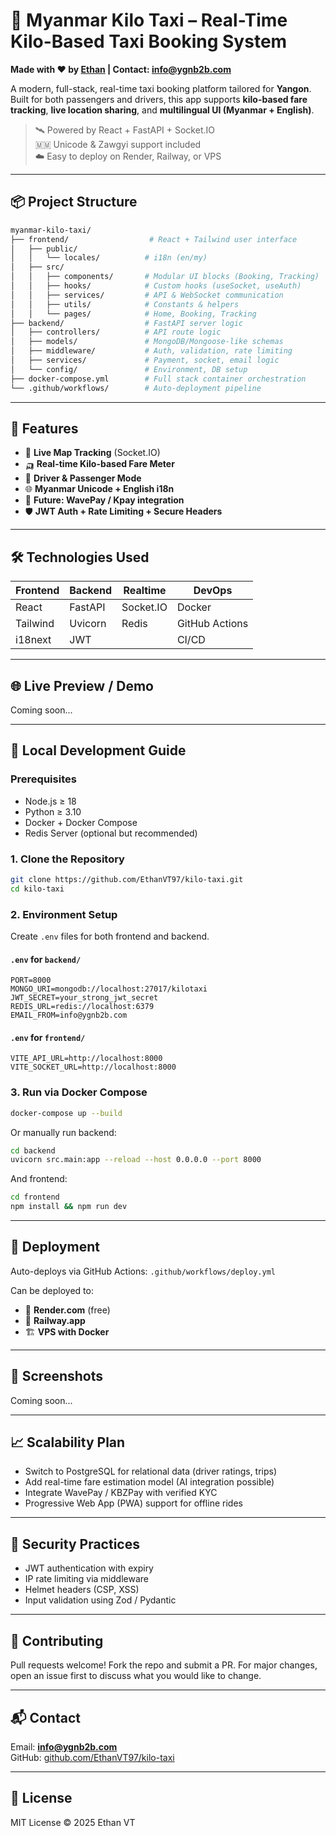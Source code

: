 # 🚕 Myanmar Kilo Taxi – Real-Time Kilo-Based Taxi Booking System

**Made with ❤️ by [Ethan](https://github.com/EthanVT97) | Contact: info@ygnb2b.com**

A modern, full-stack, real-time taxi booking platform tailored for **Yangon**. Built for both passengers and drivers, this app supports **kilo-based fare tracking**, **live location sharing**, and **multilingual UI (Myanmar + English)**.

> 🛰 Powered by React + FastAPI + Socket.IO  
> 🇲🇲 Unicode & Zawgyi support included  
> ☁️ Easy to deploy on Render, Railway, or VPS  

---

## 📦 Project Structure

```bash
myanmar-kilo-taxi/
├── frontend/                  # React + Tailwind user interface
│   ├── public/
│   │   └── locales/          # i18n (en/my)
│   ├── src/
│   │   ├── components/       # Modular UI blocks (Booking, Tracking)
│   │   ├── hooks/            # Custom hooks (useSocket, useAuth)
│   │   ├── services/         # API & WebSocket communication
│   │   ├── utils/            # Constants & helpers
│   │   └── pages/            # Home, Booking, Tracking
├── backend/                  # FastAPI server logic
│   ├── controllers/          # API route logic
│   ├── models/               # MongoDB/Mongoose-like schemas
│   ├── middleware/           # Auth, validation, rate limiting
│   ├── services/             # Payment, socket, email logic
│   └── config/               # Environment, DB setup
├── docker-compose.yml        # Full stack container orchestration
└── .github/workflows/        # Auto-deployment pipeline
```

---

## 🚀 Features

- 🧭 **Live Map Tracking** (Socket.IO)
- 🛺 **Real-time Kilo-based Fare Meter**
- 👥 **Driver & Passenger Mode**
- 🌐 **Myanmar Unicode + English i18n**
- 💸 **Future: WavePay / Kpay integration**
- 🛡️ **JWT Auth + Rate Limiting + Secure Headers**

---

## 🛠️ Technologies Used

| Frontend | Backend | Realtime | DevOps |
|----------|---------|----------|--------|
| React    | FastAPI | Socket.IO | Docker |
| Tailwind | Uvicorn | Redis     | GitHub Actions |
| i18next  | JWT     |           | CI/CD |

---

## 🌐 Live Preview / Demo

Coming soon...

---

## 🧪 Local Development Guide

### Prerequisites

- Node.js ≥ 18  
- Python ≥ 3.10  
- Docker + Docker Compose  
- Redis Server (optional but recommended)

### 1. Clone the Repository

```bash
git clone https://github.com/EthanVT97/kilo-taxi.git
cd kilo-taxi
```

### 2. Environment Setup

Create `.env` files for both frontend and backend.

#### `.env` for `backend/`

```env
PORT=8000
MONGO_URI=mongodb://localhost:27017/kilotaxi
JWT_SECRET=your_strong_jwt_secret
REDIS_URL=redis://localhost:6379
EMAIL_FROM=info@ygnb2b.com
```

#### `.env` for `frontend/`

```env
VITE_API_URL=http://localhost:8000
VITE_SOCKET_URL=http://localhost:8000
```

### 3. Run via Docker Compose

```bash
docker-compose up --build
```

Or manually run backend:

```bash
cd backend
uvicorn src.main:app --reload --host 0.0.0.0 --port 8000
```

And frontend:

```bash
cd frontend
npm install && npm run dev
```

---

## 📡 Deployment

Auto-deploys via GitHub Actions: `.github/workflows/deploy.yml`

Can be deployed to:

- 🔁 **Render.com** (free)
- 🚀 **Railway.app**
- 🏗️ **VPS with Docker**

---

## 📱 Screenshots

Coming soon...

---

## 📈 Scalability Plan

- Switch to PostgreSQL for relational data (driver ratings, trips)
- Add real-time fare estimation model (AI integration possible)
- Integrate WavePay / KBZPay with verified KYC
- Progressive Web App (PWA) support for offline rides

---

## 🔐 Security Practices

- JWT authentication with expiry
- IP rate limiting via middleware
- Helmet headers (CSP, XSS)
- Input validation using Zod / Pydantic

---

## 🤝 Contributing

Pull requests welcome! Fork the repo and submit a PR.
For major changes, open an issue first to discuss what you would like to change.

---

## 📬 Contact

Email: **info@ygnb2b.com**  
GitHub: [github.com/EthanVT97/kilo-taxi](https://github.com/EthanVT97/kilo-taxi)

---

## 📄 License

MIT License © 2025 Ethan VT
